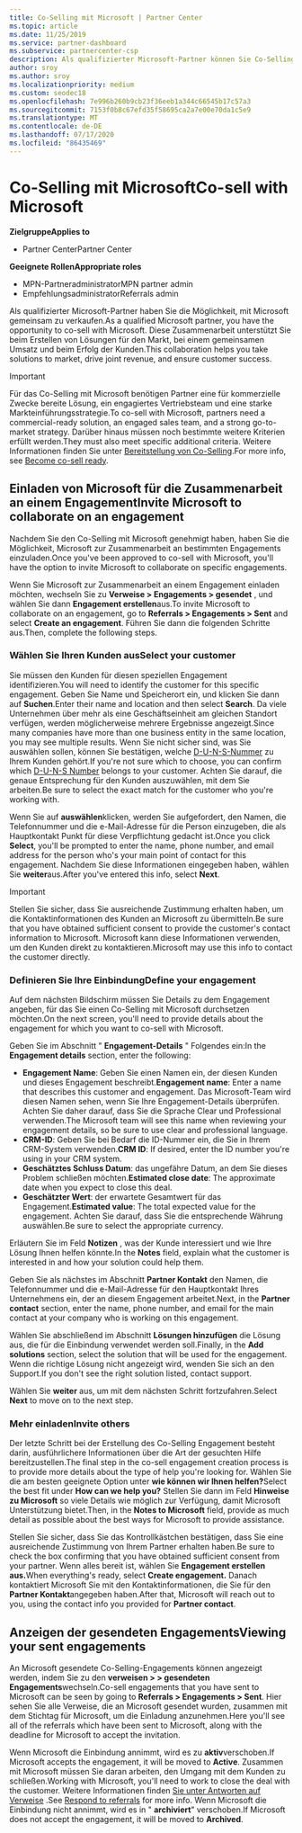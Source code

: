 ```yaml
---
title: Co-Selling mit Microsoft | Partner Center
ms.topic: article
ms.date: 11/25/2019
ms.service: partner-dashboard
ms.subservice: partnercenter-csp
description: Als qualifizierter Microsoft-Partner können Sie Co-Selling mit Microsoft durcharbeiten. Erfahren Sie, wie Sie Engagements definieren, Microsoft zur Zusammenarbeit einladen oder gesendete Engagements anzeigen.
author: sroy
ms.author: sroy
ms.localizationpriority: medium
ms.custom: seodec18
ms.openlocfilehash: 7e996b260b9cb23f36eeb1a344c66545b17c57a3
ms.sourcegitcommit: 7153f0b8c67efd35f58695ca2a7e00e70da1c5e9
ms.translationtype: MT
ms.contentlocale: de-DE
ms.lasthandoff: 07/17/2020
ms.locfileid: "86435469"
---
```

# <a name="co-sell-with-microsoft"></a><span data-ttu-id="0f03d-104">Co-Selling mit Microsoft</span><span class="sxs-lookup"><span data-stu-id="0f03d-104">Co-sell with Microsoft</span></span>

<span data-ttu-id="0f03d-105">**Zielgruppe**</span><span class="sxs-lookup"><span data-stu-id="0f03d-105">**Applies to**</span></span>

-  <span data-ttu-id="0f03d-106">Partner Center</span><span class="sxs-lookup"><span data-stu-id="0f03d-106">Partner Center</span></span>

<span data-ttu-id="0f03d-107">**Geeignete Rollen**</span><span class="sxs-lookup"><span data-stu-id="0f03d-107">**Appropriate roles**</span></span>

- <span data-ttu-id="0f03d-108">MPN-Partneradministrator</span><span class="sxs-lookup"><span data-stu-id="0f03d-108">MPN partner admin</span></span>
- <span data-ttu-id="0f03d-109">Empfehlungsadministrator</span><span class="sxs-lookup"><span data-stu-id="0f03d-109">Referrals admin</span></span>

<span data-ttu-id="0f03d-110">Als qualifizierter Microsoft-Partner haben Sie die Möglichkeit, mit Microsoft gemeinsam zu verkaufen.</span><span class="sxs-lookup"><span data-stu-id="0f03d-110">As a qualified Microsoft partner, you have the opportunity to co-sell with Microsoft.</span></span> <span data-ttu-id="0f03d-111">Diese Zusammenarbeit unterstützt Sie beim Erstellen von Lösungen für den Markt, bei einem gemeinsamen Umsatz und beim Erfolg der Kunden.</span><span class="sxs-lookup"><span data-stu-id="0f03d-111">This collaboration helps you take solutions to market, drive joint revenue, and ensure customer success.</span></span>

> [!IMPORTANT]
> <span data-ttu-id="0f03d-112">Für das Co-Selling mit Microsoft benötigen Partner eine für kommerzielle Zwecke bereite Lösung, ein engagiertes Vertriebsteam und eine starke Markteinführungsstrategie.</span><span class="sxs-lookup"><span data-stu-id="0f03d-112">To co-sell with Microsoft, partners need a commercial-ready solution, an engaged sales team, and a strong go-to-market strategy.</span></span> <span data-ttu-id="0f03d-113">Darüber hinaus müssen noch bestimmte weitere Kriterien erfüllt werden.</span><span class="sxs-lookup"><span data-stu-id="0f03d-113">They must also meet specific additional criteria.</span></span> <span data-ttu-id="0f03d-114">Weitere Informationen finden Sie unter [Bereitstellung von Co-Selling](https://partner.microsoft.com/reach-customers/selling-with-microsoft#become-ready).</span><span class="sxs-lookup"><span data-stu-id="0f03d-114">For more info, see [Become co-sell ready](https://partner.microsoft.com/reach-customers/selling-with-microsoft#become-ready).</span></span>

## <a name="invite-microsoft-to-collaborate-on-an-engagement"></a><span data-ttu-id="0f03d-115">Einladen von Microsoft für die Zusammenarbeit an einem Engagement</span><span class="sxs-lookup"><span data-stu-id="0f03d-115">Invite Microsoft to collaborate on an engagement</span></span>

<span data-ttu-id="0f03d-116">Nachdem Sie den Co-Selling mit Microsoft genehmigt haben, haben Sie die Möglichkeit, Microsoft zur Zusammenarbeit an bestimmten Engagements einzuladen.</span><span class="sxs-lookup"><span data-stu-id="0f03d-116">Once you've been approved to co-sell with Microsoft, you'll have the option to invite Microsoft to collaborate on specific engagements.</span></span>

<span data-ttu-id="0f03d-117">Wenn Sie Microsoft zur Zusammenarbeit an einem Engagement einladen möchten, wechseln Sie zu **Verweise > Engagements > gesendet** , und wählen Sie dann **Engagement erstellen**aus.</span><span class="sxs-lookup"><span data-stu-id="0f03d-117">To invite Microsoft to collaborate on an engagement, go to **Referrals > Engagements > Sent** and select **Create an engagement**.</span></span> <span data-ttu-id="0f03d-118">Führen Sie dann die folgenden Schritte aus.</span><span class="sxs-lookup"><span data-stu-id="0f03d-118">Then, complete the following steps.</span></span>

### <a name="select-your-customer"></a><span data-ttu-id="0f03d-119">Wählen Sie Ihren Kunden aus</span><span class="sxs-lookup"><span data-stu-id="0f03d-119">Select your customer</span></span>

<span data-ttu-id="0f03d-120">Sie müssen den Kunden für diesen speziellen Engagement identifizieren.</span><span class="sxs-lookup"><span data-stu-id="0f03d-120">You will need to identify the customer for this specific engagement.</span></span> <span data-ttu-id="0f03d-121">Geben Sie Name und Speicherort ein, und klicken Sie dann auf **Suchen**.</span><span class="sxs-lookup"><span data-stu-id="0f03d-121">Enter their name and location and then select **Search**.</span></span> <span data-ttu-id="0f03d-122">Da viele Unternehmen über mehr als eine Geschäftseinheit am gleichen Standort verfügen, werden möglicherweise mehrere Ergebnisse angezeigt.</span><span class="sxs-lookup"><span data-stu-id="0f03d-122">Since many companies have more than one business entity in the same location, you may see multiple results.</span></span> <span data-ttu-id="0f03d-123">Wenn Sie nicht sicher sind, was Sie auswählen sollen, können Sie bestätigen, welche [D-U-N-S-Nummer](https://www.dnb.com/duns-number.html) zu Ihrem Kunden gehört.</span><span class="sxs-lookup"><span data-stu-id="0f03d-123">If you're not sure which to choose, you can confirm which [D-U-N-S Number](https://www.dnb.com/duns-number.html) belongs to your customer.</span></span> <span data-ttu-id="0f03d-124">Achten Sie darauf, die genaue Entsprechung für den Kunden auszuwählen, mit dem Sie arbeiten.</span><span class="sxs-lookup"><span data-stu-id="0f03d-124">Be sure to select the exact match for the customer who you're working with.</span></span> 

<span data-ttu-id="0f03d-125">Wenn Sie auf **auswählen**klicken, werden Sie aufgefordert, den Namen, die Telefonnummer und die e-Mail-Adresse für die Person einzugeben, die als Hauptkontakt Punkt für diese Verpflichtung gedacht ist.</span><span class="sxs-lookup"><span data-stu-id="0f03d-125">Once you click **Select**, you'll be prompted to enter the name, phone number, and email address for the person who's your main point of contact for this engagement.</span></span> <span data-ttu-id="0f03d-126">Nachdem Sie diese Informationen eingegeben haben, wählen Sie **weiter**aus.</span><span class="sxs-lookup"><span data-stu-id="0f03d-126">After you've entered this info, select **Next**.</span></span>

> [!IMPORTANT]
> <span data-ttu-id="0f03d-127">Stellen Sie sicher, dass Sie ausreichende Zustimmung erhalten haben, um die Kontaktinformationen des Kunden an Microsoft zu übermitteln.</span><span class="sxs-lookup"><span data-stu-id="0f03d-127">Be sure that you have obtained sufficient consent to provide the customer's contact information to Microsoft.</span></span> <span data-ttu-id="0f03d-128">Microsoft kann diese Informationen verwenden, um den Kunden direkt zu kontaktieren.</span><span class="sxs-lookup"><span data-stu-id="0f03d-128">Microsoft may use this info to contact the customer directly.</span></span>

### <a name="define-your-engagement"></a><span data-ttu-id="0f03d-129">Definieren Sie Ihre Einbindung</span><span class="sxs-lookup"><span data-stu-id="0f03d-129">Define your engagement</span></span>

<span data-ttu-id="0f03d-130">Auf dem nächsten Bildschirm müssen Sie Details zu dem Engagement angeben, für das Sie einen Co-Selling mit Microsoft durchsetzen möchten.</span><span class="sxs-lookup"><span data-stu-id="0f03d-130">On the next screen, you'll need to provide details about the engagement for which you want to co-sell with Microsoft.</span></span>

<span data-ttu-id="0f03d-131">Geben Sie im Abschnitt " **Engagement-Details** " Folgendes ein:</span><span class="sxs-lookup"><span data-stu-id="0f03d-131">In the **Engagement details** section, enter the following:</span></span>
- <span data-ttu-id="0f03d-132">**Engagement Name**: Geben Sie einen Namen ein, der diesen Kunden und dieses Engagement beschreibt.</span><span class="sxs-lookup"><span data-stu-id="0f03d-132">**Engagement name**: Enter a name that describes this customer and engagement.</span></span> <span data-ttu-id="0f03d-133">Das Microsoft-Team wird diesen Namen sehen, wenn Sie Ihre Engagement-Details überprüfen. Achten Sie daher darauf, dass Sie die Sprache Clear und Professional verwenden.</span><span class="sxs-lookup"><span data-stu-id="0f03d-133">The Microsoft team will see this name when reviewing your engagement details, so be sure to use clear and professional language.</span></span>
- <span data-ttu-id="0f03d-134">**CRM-ID**: Geben Sie bei Bedarf die ID-Nummer ein, die Sie in Ihrem CRM-System verwenden.</span><span class="sxs-lookup"><span data-stu-id="0f03d-134">**CRM ID**: If desired, enter the ID number you're using in your CRM system.</span></span>
- <span data-ttu-id="0f03d-135">**Geschätztes Schluss Datum**: das ungefähre Datum, an dem Sie dieses Problem schließen möchten.</span><span class="sxs-lookup"><span data-stu-id="0f03d-135">**Estimated close date**: The approximate date when you expect to close this deal.</span></span>
- <span data-ttu-id="0f03d-136">**Geschätzter Wert**: der erwartete Gesamtwert für das Engagement.</span><span class="sxs-lookup"><span data-stu-id="0f03d-136">**Estimated value**: The total expected value for the engagement.</span></span> <span data-ttu-id="0f03d-137">Achten Sie darauf, dass Sie die entsprechende Währung auswählen.</span><span class="sxs-lookup"><span data-stu-id="0f03d-137">Be sure to select the appropriate currency.</span></span>

<span data-ttu-id="0f03d-138">Erläutern Sie im Feld **Notizen** , was der Kunde interessiert und wie Ihre Lösung Ihnen helfen könnte.</span><span class="sxs-lookup"><span data-stu-id="0f03d-138">In the **Notes** field, explain what the customer is interested in and how your solution could help them.</span></span>

 <span data-ttu-id="0f03d-139">Geben Sie als nächstes im Abschnitt **Partner Kontakt** den Namen, die Telefonnummer und die e-Mail-Adresse für den Hauptkontakt Ihres Unternehmens ein, der an diesem Engagement arbeitet.</span><span class="sxs-lookup"><span data-stu-id="0f03d-139">Next, in the **Partner contact** section, enter the name, phone number, and email for the main contact at your company who is working on this engagement.</span></span>

<span data-ttu-id="0f03d-140">Wählen Sie abschließend im Abschnitt **Lösungen hinzufügen** die Lösung aus, die für die Einbindung verwendet werden soll.</span><span class="sxs-lookup"><span data-stu-id="0f03d-140">Finally, in the **Add solutions** section, select the solution that will be used for the engagement.</span></span> <span data-ttu-id="0f03d-141">Wenn die richtige Lösung nicht angezeigt wird, wenden Sie sich an den Support.</span><span class="sxs-lookup"><span data-stu-id="0f03d-141">If you don't see the right solution listed, contact support.</span></span>

<span data-ttu-id="0f03d-142">Wählen Sie **weiter** aus, um mit dem nächsten Schritt fortzufahren.</span><span class="sxs-lookup"><span data-stu-id="0f03d-142">Select **Next** to move on to the next step.</span></span>

### <a name="invite-others"></a><span data-ttu-id="0f03d-143">Mehr einladen</span><span class="sxs-lookup"><span data-stu-id="0f03d-143">Invite others</span></span>

<span data-ttu-id="0f03d-144">Der letzte Schritt bei der Erstellung des Co-Selling Engagement besteht darin, ausführlichere Informationen über die Art der gesuchten Hilfe bereitzustellen.</span><span class="sxs-lookup"><span data-stu-id="0f03d-144">The final step in the co-sell engagement creation process is to provide more details about the type of help you're looking for.</span></span> <span data-ttu-id="0f03d-145">Wählen Sie die am besten geeignete Option unter **wie können wir Ihnen helfen?**</span><span class="sxs-lookup"><span data-stu-id="0f03d-145">Select the best fit under **How can we help you?**</span></span> <span data-ttu-id="0f03d-146">Stellen Sie dann im Feld **Hinweise zu Microsoft** so viele Details wie möglich zur Verfügung, damit Microsoft Unterstützung bietet.</span><span class="sxs-lookup"><span data-stu-id="0f03d-146">Then, in the **Notes to Microsoft** field, provide as much detail as possible about the best ways for Microsoft to provide assistance.</span></span>

<span data-ttu-id="0f03d-147">Stellen Sie sicher, dass Sie das Kontrollkästchen bestätigen, dass Sie eine ausreichende Zustimmung von Ihrem Partner erhalten haben.</span><span class="sxs-lookup"><span data-stu-id="0f03d-147">Be sure to check the box confirming that you have obtained sufficient consent from your partner.</span></span> <span data-ttu-id="0f03d-148">Wenn alles bereit ist, wählen Sie **Engagement erstellen aus.**</span><span class="sxs-lookup"><span data-stu-id="0f03d-148">When everything's ready, select **Create engagement.**</span></span> <span data-ttu-id="0f03d-149">Danach kontaktiert Microsoft Sie mit den Kontaktinformationen, die Sie für den **Partner Kontakt**angegeben haben.</span><span class="sxs-lookup"><span data-stu-id="0f03d-149">After that, Microsoft will reach out to you, using the contact info you provided for **Partner contact**.</span></span>

## <a name="viewing-your-sent-engagements"></a><span data-ttu-id="0f03d-150">Anzeigen der gesendeten Engagements</span><span class="sxs-lookup"><span data-stu-id="0f03d-150">Viewing your sent engagements</span></span>

<span data-ttu-id="0f03d-151">An Microsoft gesendete Co-Selling-Engagements können angezeigt werden, indem Sie zu den **verweisen > > gesendeten Engagements**wechseln.</span><span class="sxs-lookup"><span data-stu-id="0f03d-151">Co-sell engagements that you have sent to Microsoft can be seen by going to **Referrals > Engagements > Sent**.</span></span> <span data-ttu-id="0f03d-152">Hier sehen Sie alle Verweise, die an Microsoft gesendet wurden, zusammen mit dem Stichtag für Microsoft, um die Einladung anzunehmen.</span><span class="sxs-lookup"><span data-stu-id="0f03d-152">Here you'll see all of the referrals which have been sent to Microsoft, along with the deadline for Microsoft to accept the invitation.</span></span>

<span data-ttu-id="0f03d-153">Wenn Microsoft die Einbindung annimmt, wird es zu **aktiv**verschoben.</span><span class="sxs-lookup"><span data-stu-id="0f03d-153">If Microsoft accepts the engagement, it will be moved to **Active**.</span></span> <span data-ttu-id="0f03d-154">Zusammen mit Microsoft müssen Sie daran arbeiten, den Umgang mit dem Kunden zu schließen.</span><span class="sxs-lookup"><span data-stu-id="0f03d-154">Working with Microsoft, you'll need to work to close the deal with the customer.</span></span> <span data-ttu-id="0f03d-155">Weitere Informationen finden [Sie unter Antworten auf Verweise](responding-to-referrals.md) .</span><span class="sxs-lookup"><span data-stu-id="0f03d-155">See [Respond to referrals](responding-to-referrals.md) for more info.</span></span> <span data-ttu-id="0f03d-156">Wenn Microsoft die Einbindung nicht annimmt, wird es in " **archiviert**" verschoben.</span><span class="sxs-lookup"><span data-stu-id="0f03d-156">If Microsoft does not accept the engagement, it will be moved to **Archived**.</span></span>
